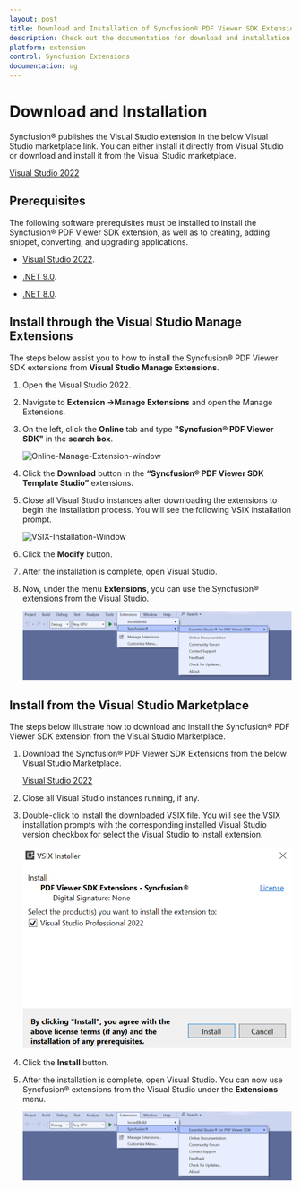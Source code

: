 ```yaml
---
layout: post
title: Download and Installation of Syncfusion® PDF Viewer SDK Extension | Syncfusion
description: Check out the documentation for download and installation of Syncfusion® PDF Viewer SDK Extension for Visual Studio.
platform: extension
control: Syncfusion Extensions
documentation: ug
---
```


# Download and Installation

Syncfusion® publishes the Visual Studio extension in the below Visual Studio marketplace link. You can either install it directly from Visual Studio or download and install it from the Visual Studio marketplace.

[Visual Studio 2022](https://marketplace.visualstudio.com/items?itemName=)


## Prerequisites

The following software prerequisites must be installed to install the Syncfusion® PDF Viewer SDK extension, as well as to creating, adding snippet, converting, and upgrading applications.

* [Visual Studio 2022](https://visualstudio.microsoft.com/downloads/).

* [.NET 9.0](https://dotnet.microsoft.com/en-us/download/dotnet).

* [.NET 8.0](https://dotnet.microsoft.com/en-us/download/dotnet).

## Install through the Visual Studio Manage Extensions

The steps below assist you to how to install the Syncfusion® PDF Viewer SDK extensions from **Visual Studio Manage Extensions**.

1. Open the Visual Studio 2022.

2. Navigate to **Extension ->Manage Extensions** and open the Manage Extensions.

3. On the left, click the **Online** tab and type **"Syncfusion® PDF Viewer SDK"** in the **search box**.

    ![Online-Manage-Extension-window](images/OnlineExtension.png)

4. Click the **Download** button in the **“Syncfusion® PDF Viewer SDK Template Studio”** extensions.

5. Close all Visual Studio instances after downloading the extensions to begin the installation process. You will see the following VSIX installation prompt.

    ![VSIX-Installation-Window](images/VSIXinstallation.png)

6. Click the **Modify** button.

7. After the installation is complete, open Visual Studio.

8. Now, under the menu **Extensions**, you can use the Syncfusion® extensions from the Visual Studio.

    ![SyncfusionMenu](images/SyncfusionMenu.png)

## Install from the Visual Studio Marketplace

The steps below illustrate how to download and install the Syncfusion® PDF Viewer SDK extension from the Visual Studio Marketplace.

1. Download the Syncfusion® PDF Viewer SDK Extensions from the below Visual Studio Marketplace.

   [Visual Studio 2022](https://marketplace.visualstudio.com/items?itemName=SyncfusionInc.BlazorVSExtension)

2. Close all Visual Studio instances running, if any.

3. Double-click to install the downloaded VSIX file. You will see the VSIX installation prompts with the corresponding installed Visual Studio version checkbox for select the Visual Studio to install extension.

    ![VSIX-Installation-Window](images/VSIXinstallation1.png)

4. Click the **Install** button.

5. After the installation is complete, open Visual Studio. You can now use Syncfusion® extensions from the Visual Studio under the **Extensions** menu.

     ![SyncfusionMenu](images/SyncfusionMenu.png)